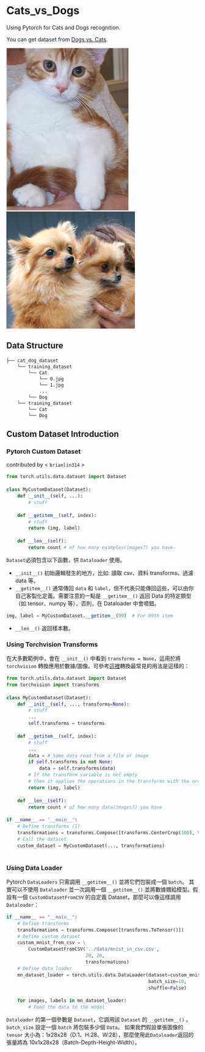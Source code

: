 # Cats_vs_Dogs
Using Pytorch for Cats and Dogs recognition.

You can get dataset from [Dogs vs. Cats](https://www.kaggle.com/competitions/dogs-vs-cats/data).

![Image text](https://github.com/brianlin314/Cats_vs_Dogs/blob/main/assets/cat.jpg)
![Image text](https://github.com/brianlin314/Cats_vs_Dogs/blob/main/assets/dog.jpg)
## Data Structure
```
├── cat_dog_dataset
    └── training_dataset
        └── Cat
            └── 0.jpg
            └── 1.jpg
            ...
        └── Dog
    └── training_dataset
        └── Cat
        └── Dog
```
## Custom Dataset Introduction
### Pytorch Custom Dataset
contributed by < `brianlin314` >

```python
from torch.utils.data.dataset import Dataset

class MyCustomDataset(Dataset):
    def __init__(self, ...):
        # stuff
        
    def __getitem__(self, index):
        # stuff
        return (img, label)

    def __len__(self):
        return count # of how many examples(images?) you have
```
`Dataset`必須包含以下函數，供 `Dataloader` 使用。

- `__init__()` 初始邏輯發生的地方，比如: 讀取 csv、資料 transforms、過濾 data 等。
- `__getitem__()` 通常傳回 `data` 和 `label`，但不代表只能傳回這些，可以由你自己客製化定義。需要注意的一點是 `__getitem__()` 返回 Data 的特定類型（如 tensor、numpy 等），否則，在 Dataloader 中會噴錯。
```python
img, label = MyCustomDataset.__getitem__(99)  # For 99th item
```

- `__len__()` 返回樣本數。

### Using Torchvision Transforms
在大多數範例中，會在 `__init__()` 中看到 `transforms = None`，這用於將 `torchvision` 轉換應用於數據/圖像。可參考[這裡](https://pytorch.org/docs/0.2.0/torchvision/transforms.html)轉換最常見的用法是這樣的：
```python
from torch.utils.data.dataset import Dataset
from torchvision import transforms

class MyCustomDataset(Dataset):
    def __init__(self, ..., transforms=None):
        # stuff
        ...
        self.transforms = transforms
        
    def __getitem__(self, index):
        # stuff
        ...
        data = # Some data read from a file or image
        if self.transforms is not None:
            data = self.transforms(data)
        # If the transform variable is not empty
        # then it applies the operations in the transforms with the order that it is created.
        return (img, label)

    def __len__(self):
        return count # of how many data(images?) you have
        
if __name__ == '__main__':
    # Define transforms (1)
    transformations = transforms.Compose([transforms.CenterCrop(100), transforms.ToTensor()])
    # Call the dataset
    custom_dataset = MyCustomDataset(..., transformations)
    
```

### Using Data Loader
Pytorch `DataLoaders` 只需調用 `__getitem__()` 並將它們包裝成一個 `batch`。 其實可以不使用 `Dataloader` 並一次調用一個 `__getitem__()` 並將數據餵給模型。假設有一個 `CustomDatasetFromCSV` 的自定義 Dataset，那麼可以像這樣調用 `Dataloader`：

```python
if __name__ == "__main__":
    # Define transforms
    transformations = transforms.Compose([transforms.ToTensor()])
    # Define custom dataset
    custom_mnist_from_csv = \
        CustomDatasetFromCSV('../data/mnist_in_csv.csv',
                             28, 28,
                             transformations)
    # Define data loader
    mn_dataset_loader = torch.utils.data.DataLoader(dataset=custom_mnist_from_csv,
                                                    batch_size=10,
                                                    shuffle=False)
    
    for images, labels in mn_dataset_loader:
        # Feed the data to the model
```

`Dataloader` 的第一個參數是 `Dataset`，它調用該 `Dataset` 的 `__getitem__()` 。 `batch_size` 設定一個 `batch` 將包裝多少個 `Data`。 如果我們假設單張圖像的 `tensor` 大小為：1x28x28（D:1、H:28、W:28），那麼使用此`Dataloader`返回的張量將為 10x1x28x28（Batch-Depth-Height-Width）。

